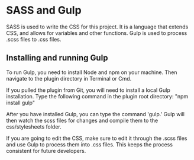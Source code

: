 # SASS and Gulp

SASS is used to write the CSS for this project. It is a language that extends CSS, and allows for variables and other functions. Gulp is used to process .scss files to .css files. 

## Installing and running Gulp
To run Gulp, you need to install Node and npm on your machine. 
Then navigate to the plugin directory in Terminal or Cmd. 

If you pulled the plugin from Git, you will need to install a local Gulp installation. Type the following command in the plugin root directory:
"npm install gulp"

After you have installed Gulp, you can type the command 'gulp.' Gulp will then watch the scss files for changes and compile them to the css/stylesheets folder.

If you are going to edit the CSS, make sure to edit it through the .scss files and use Gulp to process them into .css files. This keeps the process consistent for future developers.
